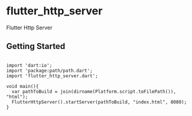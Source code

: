 # flutter_http_server

Flutter Http Server

## Getting Started

```

import 'dart:io';
import 'package:path/path.dart';
import 'flutter_http_server.dart';

void main(){
  var pathToBuild = join(dirname(Platform.script.toFilePath()), "html");
  FlutterHttpServer().startServer(pathToBuild, "index.html", 8080);
}

```
